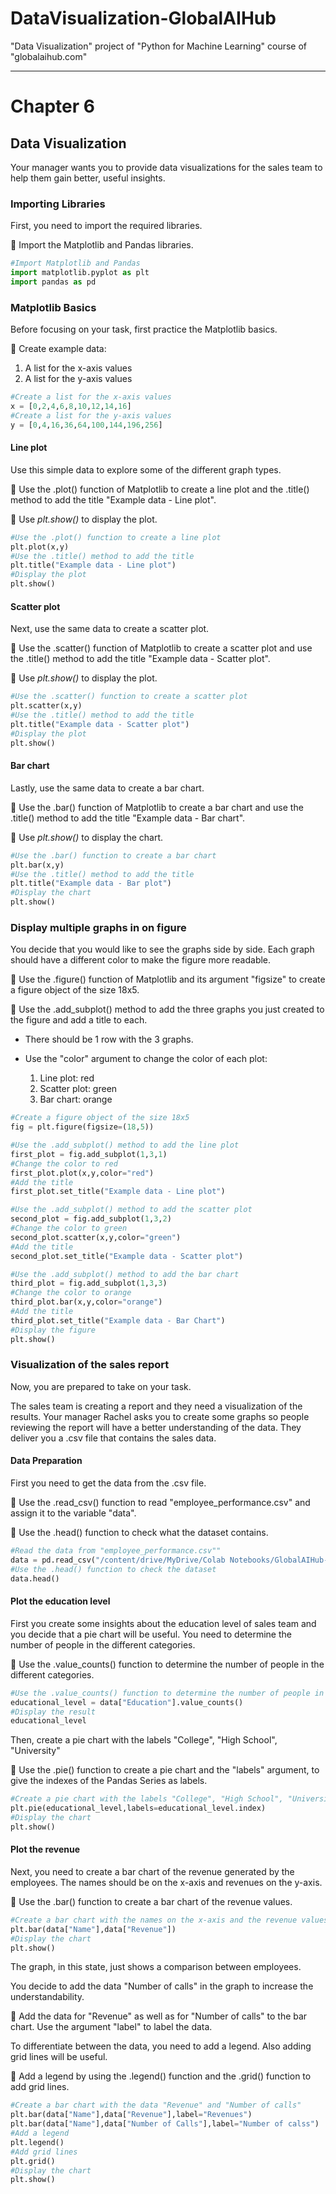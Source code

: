 # DataVisualization-GlobalAIHub
"Data Visualization" project of "Python for Machine Learning" course of "globalaihub.com"

<hr />

# Chapter 6
## Data Visualization

Your manager wants you to provide data visualizations for the sales team to help them gain better, useful insights.

### Importing Libraries

First, you need to import the required libraries.

📌 Import the Matplotlib and Pandas libraries.

```Python
#Import Matplotlib and Pandas
import matplotlib.pyplot as plt
import pandas as pd
```

### Matplotlib Basics

Before focusing on your task, first practice the Matplotlib basics.

📌 Create example data:
  1. A list for the x-axis values
  2. A list for the y-axis values

```Python
#Create a list for the x-axis values
x = [0,2,4,6,8,10,12,14,16]
#Create a list for the y-axis values
y = [0,4,16,36,64,100,144,196,256]
```

#### Line plot
Use this simple data to explore some of the different graph types.

📌 Use the .plot() function of Matplotlib to create a line plot and the .title() method to add the title "Example data - Line plot". 

📌 Use *plt.show()* to display the plot.

```Python
#Use the .plot() function to create a line plot
plt.plot(x,y)
#Use the .title() method to add the title
plt.title("Example data - Line plot")
#Display the plot
plt.show()
```

#### Scatter plot

Next, use the same data to create a scatter plot.

📌 Use the .scatter() function of Matplotlib to create a scatter plot and use the .title() method to add the title "Example data - Scatter plot".

📌 Use *plt.show()* to display the plot.

```Python
#Use the .scatter() function to create a scatter plot
plt.scatter(x,y)
#Use the .title() method to add the title
plt.title("Example data - Scatter plot")
#Display the plot
plt.show()
```

#### Bar chart

Lastly, use the same data to create a bar chart.

📌 Use the .bar() function of Matplotlib to create a bar chart and use the .title() method to add the title "Example data - Bar chart".

📌 Use *plt.show()* to display the chart.

```Python
#Use the .bar() function to create a bar chart
plt.bar(x,y)
#Use the .title() method to add the title
plt.title("Example data - Bar plot")
#Display the chart
plt.show()
```

### Display multiple graphs in on figure

You decide that you would like to see the graphs side by side. Each graph should have a different color to make the figure more readable.

📌 Use the .figure() function of Matplotlib and its argument "figsize" to create a figure object of the size 18x5.

📌 Use the .add_subplot() method to add the three graphs you just created to the figure and add a title to each. 

  * There should be 1 row with the 3 graphs. 

  * Use the "color" argument to change the color of each plot:
    1. Line plot: red
    2. Scatter plot: green
    3. Bar chart: orange
  
 ```Python
 #Create a figure object of the size 18x5
fig = plt.figure(figsize=(18,5))

#Use the .add_subplot() method to add the line plot
first_plot = fig.add_subplot(1,3,1)
#Change the color to red
first_plot.plot(x,y,color="red")
#Add the title
first_plot.set_title("Example data - Line plot")

#Use the .add_subplot() method to add the scatter plot
second_plot = fig.add_subplot(1,3,2)
#Change the color to green
second_plot.scatter(x,y,color="green")
#Add the title
second_plot.set_title("Example data - Scatter plot")

#Use the .add_subplot() method to add the bar chart
third_plot = fig.add_subplot(1,3,3)
#Change the color to orange
third_plot.bar(x,y,color="orange")
#Add the title
third_plot.set_title("Example data - Bar Chart")
#Display the figure
plt.show()
 ```
 
 ### Visualization of the sales report

Now, you are prepared to take on your task. 

The sales team is creating a report and they need a visualization of the results. Your manager Rachel asks you to create some graphs so people reviewing the report will have a better understanding of the data. They deliver you a .csv file that contains the sales data.

#### Data Preparation

First you need to get the data from the .csv file.

📌 Use the .read_csv() function to read "employee_performance.csv" and assign it to the variable "data".

📌 Use the .head() function to check what the dataset contains.

```Python
#Read the data from "employee_performance.csv""
data = pd.read_csv("/content/drive/MyDrive/Colab Notebooks/GlobalAIHub-Projects/employee_performance.csv")
#Use the .head() function to check the dataset
data.head()
```

#### Plot the education level

First you create some insights about the education level of sales team and you decide that a pie chart will be useful. You need to determine the number of people in the different categories.

📌 Use the .value_counts() function to determine the number of people in the different categories.

```Python
#Use the .value_counts() function to determine the number of people in the different categories
educational_level = data["Education"].value_counts()
#Display the result
educational_level
```

Then, create a pie chart with the labels "College", "High School", "University"

📌 Use the .pie() function to create a pie chart and the "labels" argument, to give the indexes of the Pandas Series as labels.


```Python
#Create a pie chart with the labels "College", "High School", "University"
plt.pie(educational_level,labels=educational_level.index)
#Display the chart
plt.show()
```

#### Plot the revenue

Next, you need to create a bar chart of the revenue generated by the employees.
The names should be on the x-axis and revenues on the y-axis.

📌 Use the .bar() function to create a bar chart of the revenue values.

```Python
#Create a bar chart with the names on the x-axis and the revenue values on the y-axis
plt.bar(data["Name"],data["Revenue"])
#Display the chart
plt.show()
```

The graph, in this state, just shows a comparison between employees. 

You decide to add the data "Number of calls" in the graph to increase the understandability. 

📌 Add the data for "Revenue" as well as for "Number of calls" to the bar chart. Use the argument "label" to label the data.

To differentiate between the data, you need to add a legend. Also adding grid lines will be useful.

📌 Add a legend by using the .legend() function and the .grid() function to add grid lines.


```Python
#Create a bar chart with the data "Revenue" and "Number of calls"
plt.bar(data["Name"],data["Revenue"],label="Revenues")
plt.bar(data["Name"],data["Number of Calls"],label="Number of calss")
#Add a legend
plt.legend()
#Add grid lines
plt.grid()
#Display the chart
plt.show()
```

